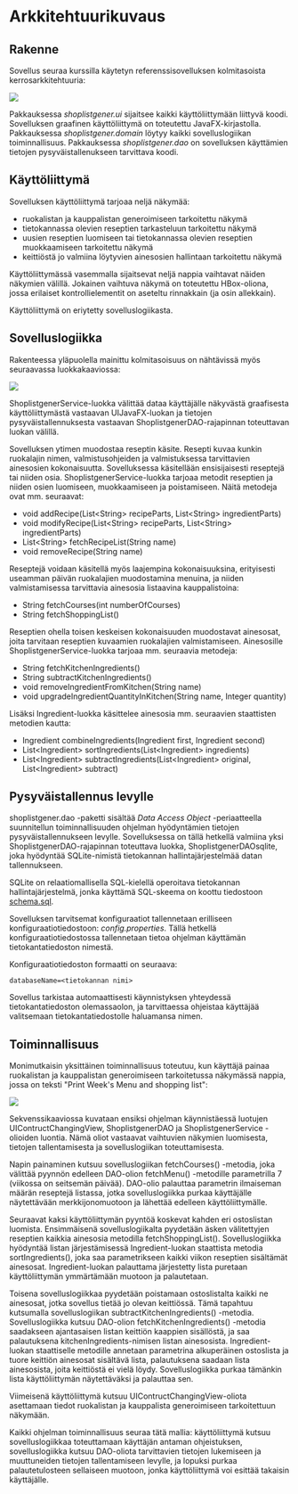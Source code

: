 # Arkkitehtuurikuvaus

## Rakenne

Sovellus seuraa kurssilla käytetyn referenssisovelluksen kolmitasoista kerrosarkkitehtuuria:

<img src="https://github.com/tspaanan/shoplist-gener/blob/main/dokumentaatio/Pakkauskaavio.jpg">

Pakkauksessa *shoplistgener.ui* sijaitsee kaikki käyttöliittymään liittyvä koodi. Sovelluksen graafinen käyttöliittymä on toteutettu JavaFX-kirjastolla. Pakkauksessa *shoplistgener.domain* löytyy kaikki sovelluslogiikan toiminnallisuus. Pakkauksessa *shoplistgener.dao* on sovelluksen käyttämien tietojen pysyväistallenukseen tarvittava koodi.

## Käyttöliittymä

Sovelluksen käyttöliittymä tarjoaa neljä näkymää:

* ruokalistan ja kauppalistan generoimiseen tarkoitettu näkymä
* tietokannassa olevien reseptien tarkasteluun tarkoitettu näkymä
* uusien reseptien luomiseen tai tietokannassa olevien reseptien muokkaamiseen tarkoitettu näkymä
* keittiöstä jo valmiina löytyvien ainesosien hallintaan tarkoitettu näkymä

Käyttöliittymässä vasemmalla sijaitsevat neljä nappia vaihtavat näiden näkymien välillä. Jokainen vaihtuva näkymä on toteutettu HBox-oliona, jossa erilaiset kontrollielementit on aseteltu rinnakkain (ja osin allekkain).

Käyttöliittymä on eriytetty sovelluslogiikasta.

## Sovelluslogiikka

Rakenteessa yläpuolella mainittu kolmitasoisuus on nähtävissä myös seuraavassa luokkakaaviossa:

<img src="https://github.com/tspaanan/shoplist-gener/blob/main/dokumentaatio/Luokkakaavio.jpg">

ShoplistgenerService-luokka välittää dataa käyttäjälle näkyvästä graafisesta käyttöliittymästä vastaavan UIJavaFX-luokan ja tietojen pysyväistallennuksesta vastaavan ShoplistgenerDAO-rajapinnan toteuttavan luokan välillä.

Sovelluksen ytimen muodostaa reseptin käsite. Resepti kuvaa kunkin ruokalajin nimen, valmistusohjeiden ja valmistuksessa tarvittavien ainesosien kokonaisuutta. Sovelluksessa käsitellään ensisijaisesti reseptejä tai niiden osia. ShoplistgenerService-luokka tarjoaa metodit reseptien ja niiden osien luomiseen, muokkaamiseen ja poistamiseen. Näitä metodeja ovat mm. seuraavat:

* void addRecipe(List\<String> recipeParts, List\<String> ingredientParts)
* void modifyRecipe(List\<String> recipeParts, List\<String> ingredientParts)
* List\<String> fetchRecipeList(String name)
* void removeRecipe(String name)

Reseptejä voidaan käsitellä myös laajempina kokonaisuuksina, erityisesti useamman päivän ruokalajien muodostamina menuina, ja niiden valmistamisessa tarvittavia ainesosia listaavina kauppalistoina:

* String fetchCourses(int numberOfCourses)
* String fetchShoppingList()

Reseptien ohella toisen keskeisen kokonaisuuden muodostavat ainesosat, joita tarvitaan reseptien kuvaamien ruokalajien valmistamiseen. Ainesosille ShoplistgenerService-luokka tarjoaa mm. seuraavia metodeja:

* String fetchKitchenIngredients()
* String subtractKitchenIngredients()
* void removeIngredientFromKitchen(String name)
* void upgradeIngredientQuantityInKitchen(String name, Integer quantity)

Lisäksi Ingredient-luokka käsittelee ainesosia mm. seuraavien staattisten metodien kautta:

* Ingredient combineIngredients(Ingredient first, Ingredient second)
* List\<Ingredient> sortIngredients(List\<Ingredient> ingredients)
* List\<Ingredient> subtractIngredients(List\<Ingredient> original, List\<Ingredient> subtract)

## Pysyväistallennus levylle

shoplistgener.dao -paketti sisältää *Data Access Object* -periaatteella suunnitellun toiminnallisuuden ohjelman hyödyntämien tietojen pysyväistallennukseen levylle. Sovelluksessa on tällä hetkellä valmiina yksi ShoplistgenerDAO-rajapinnan toteuttava luokka, ShoplistgenerDAOsqlite, joka hyödyntää SQLite-nimistä tietokannan hallintajärjestelmää datan tallennukseen.

SQLite on relaatiomallisella SQL-kielellä operoitava tietokannan hallintajärjestelmä, jonka käyttämä SQL-skeema on koottu tiedostoon [schema.sql](https://github.com/tspaanan/shoplist-gener/blob/main/dokumentaatio/schema.sql).

Sovelluksen tarvitsemat konfiguraatiot tallennetaan erilliseen konfiguraatiotiedostoon: *config.properties*. Tällä hetkellä konfiguraatiotiedostossa tallennetaan tietoa ohjelman käyttämän tietokantatiedoston nimestä.

Konfiguraatiotiedoston formaatti on seuraava:
```
databaseName=<tietokannan nimi>
```

Sovellus tarkistaa automaattisesti käynnistyksen yhteydessä tietokantatiedoston olemassaolon, ja tarvittaessa ohjeistaa käyttäjää valitsemaan tietokantatiedostolle haluamansa nimen.

## Toiminnallisuus

Monimutkaisin yksittäinen toiminnallisuus toteutuu, kun käyttäjä painaa ruokalistan ja kauppalistan generoimiseen tarkoitetussa näkymässä nappia, jossa on teksti "Print Week's Menu and shopping list":

<img src="https://github.com/tspaanan/shoplist-gener/blob/main/dokumentaatio/Sekvenssikaavio.png">

Sekvenssikaaviossa kuvataan ensiksi ohjelman käynnistäessä luotujen UIContructChangingView, ShoplistgenerDAO ja ShoplistgenerService -olioiden luontia. Nämä oliot vastaavat vaihtuvien näkymien luomisesta, tietojen tallentamisesta ja sovelluslogiikan toteuttamisesta.

Napin painaminen kutsuu sovelluslogiikan fetchCourses() -metodia, joka välittää pyynnön edelleen DAO-olion fetchMenu() -metodille parametrilla 7 (viikossa on seitsemän päivää). DAO-olio palauttaa parametrin ilmaiseman määrän reseptejä listassa, jotka sovelluslogiikka purkaa käyttäjälle näytettävään merkkijonomuotoon ja lähettää edelleen käyttöliittymälle.

Seuraavat kaksi käyttöliittymän pyyntöä koskevat kahden eri ostoslistan luomista. Ensimmäisenä sovelluslogiikalta pyydetään äsken välitettyjen reseptien kaikkia ainesosia metodilla fetchShoppingList(). Sovelluslogiikka hyödyntää listan järjestämisessä Ingredient-luokan staattista metodia sortIngredients(), joka saa parametrikseen kaikki viikon reseptien sisältämät ainesosat. Ingredient-luokan palauttama järjestetty lista puretaan käyttöliittymän ymmärtämään muotoon ja palautetaan.

Toisena sovelluslogiikkaa pyydetään poistamaan ostoslistalta kaikki ne ainesosat, jotka sovellus tietää jo olevan keittiössä. Tämä tapahtuu kutsumalla sovelluslogiikan subtractKitchenIngredients() -metodia. Sovelluslogiikka kutsuu DAO-olion fetchKitchenIngredients() -metodia saadakseen ajantasaisen listan keittiön kaappien sisällöstä, ja saa palautuksena kitchenIngredients-nimisen listan ainesosista. Ingredient-luokan staattiselle metodille annetaan parametrina alkuperäinen ostoslista ja tuore keittiön ainesosat sisältävä lista, palautuksena saadaan lista ainesosista, joita keittiöstä ei vielä löydy. Sovelluslogiikka purkaa tämänkin lista käyttöliittymän näytettäväksi ja palauttaa sen.

Viimeisenä käyttöliittymä kutsuu UIContructChangingView-oliota asettamaan tiedot ruokalistan ja kauppalista generoimiseen tarkoitettuun näkymään.

Kaikki ohjelman toiminnallisuus seuraa tätä mallia: käyttöliittymä kutsuu sovelluslogiikkaa toteuttamaan käyttäjän antaman ohjeistuksen, sovelluslogiikka kutsuu DAO-oliota tarvittavien tietojen lukemiseen ja muuttuneiden tietojen tallentamiseen levylle, ja lopuksi purkaa palautetulosteen sellaiseen muotoon, jonka käyttöliittymä voi esittää takaisin käyttäjälle.